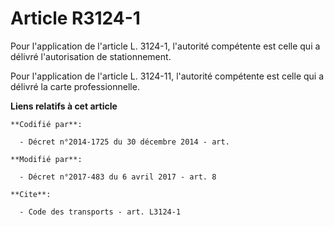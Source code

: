 # Article R3124-1

Pour l'application de l'article L. 3124-1, l'autorité compétente est celle qui a délivré l'autorisation de stationnement.

Pour l'application de l'article L. 3124-11, l'autorité compétente est celle qui a délivré la carte professionnelle.

**Liens relatifs à cet article**

	**Codifié par**:

	  - Décret n°2014-1725 du 30 décembre 2014 - art.

	**Modifié par**:

	  - Décret n°2017-483 du 6 avril 2017 - art. 8

	**Cite**:

	  - Code des transports - art. L3124-1
